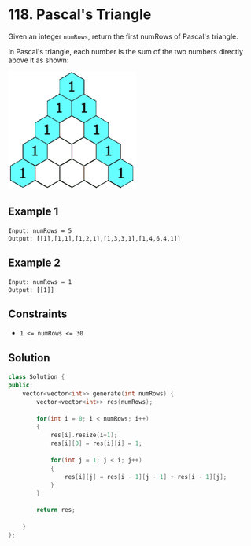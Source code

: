 # 118. Pascal's Triangle

Given an integer `numRows`, return the first numRows of Pascal's triangle.

In Pascal's triangle, each number is the sum of the two numbers directly above it as shown:

![img](./src/img.gif)

## Example 1

```text
Input: numRows = 5
Output: [[1],[1,1],[1,2,1],[1,3,3,1],[1,4,6,4,1]]
```

## Example 2

```text
Input: numRows = 1
Output: [[1]]
```

## Constraints

- `1 <= numRows <= 30`

## Solution

```c++
class Solution {
public:
    vector<vector<int>> generate(int numRows) {
        vector<vector<int>> res(numRows);

        for(int i = 0; i < numRows; i++)
        {
            res[i].resize(i+1);
            res[i][0] = res[i][i] = 1;

            for(int j = 1; j < i; j++)
            {
                res[i][j] = res[i - 1][j - 1] + res[i - 1][j];
            }
        }

        return res;
        
    }
};
```
